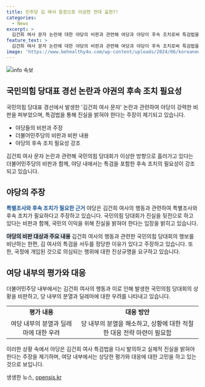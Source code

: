 ```yaml
---
title: 민주당 김 여사 등장으로 이상한 전대 출현?!
categories:
  - News
excerpt: >
  김건희 여사 문자 논란에 대한 야당의 비판과 관련해 여당과 야당이 후속 조치로써 특검법을 이용해 진상을 규명해야 한다는 주장과 함께 여당 내분과 야당과의 대치로 인한 정세 변화에 대한 우려가 나타나고 있다. 반대로 국민의힘이 김 여사의 부적절한 당무 개입을 공개하고 실체적 진실을 밝히기 위해 특검법을 재발의할 필요가 있다고 주장한다. 이러한 현안에 대한 다양한 의견이 충돌하며 정세가 혼란스러워지고 있는 상황이다.
feature_text: >
  김건희 여사 문자 논란에 대한 야당의 비판과 관련해 여당과 야당이 후속 조치로써 특검법을 이용해 진상을 규명해야 한다는 주장과 함께 여당 내분과 야당과의 대치로 인한 정세 변화에 대한 우려가 나타나고 있다. 반대로 국민의힘이 김 여사의 부적절한 당무 개입을 공개하고 실체적 진실을 밝히기 위해 특검법을 재발의할 필요가 있다고 주장한다. 이러한 현안에 대한 다양한 의견이 충돌하며 정세가 혼란스러워지고 있는 상황이다.
image: 'https://www.behealthy4u.com/wp-content/uploads/2024/06/koreanews.jpg'
---
```


<p><img src="https://www.behealthy4u.com/wp-content/uploads/2024/06/koreanews.jpg" alt="info 속보" /></p>

<h2 data-ke-size="size26">국민의힘 당대표 경선 논란과 야권의 후속 조치 필요성</h2>

<p>국민의힘 당대표 경선에서 발생한 '김건희 여사 문자' 논란과 관련하여 야당이 강력한 비판을 퍼부었으며, 특검법을 통해 진실을 밝혀야 한다는 주장이 제기되고 있습니다.</p>

<ul>
  <li>야당들의 비판과 주장</li>
  <li>더불어민주당의 비판과 비판 내용</li>
  <li>야당의 후속 조치 필요성 강조</li>
</ul>

<p data-ke-size="size16">김건희 여사 문자 논란과 관련해 국민의힘 당대회가 이상한 방향으로 흘러가고 있다는 더불어민주당의 비판과 함께, 야당 내에서는 특검을 포함한 후속 조치의 필요성이 강조되고 있습니다.</p>

<h2 data-ke-size="size26">야당의 주장</h2>

<p><b><span style="color: #1a5490;">특별조사와 후속 조치가 필요한 근거</span></b>
야당은 김건희 여사의 행동과 관련하여 특별조사와 후속 조치가 필요하다고 주장하고 있습니다. 국민의힘 당대회가 진실을 뒷전으로 하고 있다는 비판과 함께, 국민의 이익을 위해 진실을 밝혀야 한다는 입장을 밝히고 있습니다.</p>

<p><b><span style="background-color: #21538527;">야당의 비판 대상과 주요 내용</span></b>
김건희 여사의 행동과 관련한 국민의힘 당대회의 행보를 비난하는 한편, 김 여사의 특검을 서두를 정당한 이유가 있다고 주장하고 있습니다. 또한, 국정에 개입된 것으로 의심되는 행위에 대한 진상규명을 요구하고 있습니다.</p>

<h2 data-ke-size="size26">여당 내부의 평가와 대응</h2>

<p>더불어민주당 내부에서는 김건희 여사의 행동과 이로 인해 발생한 국민의힘 당대회의 상황을 비판하고, 당 내부의 분열과 딜레마에 대한 우려를 나타내고 있습니다.</p>

<table>
  <tr>
    <td style="text-align: center; height: 17px;"><b>평가 내용</b></td>
    <td style="text-align: center; height: 17px;"><b>대응 방안</b></td>
  </tr>
  <tr>
    <td style="text-align: center; height: 17px;">여당 내부의 분열과 딜레마에 대한 우려</td>
    <td style="text-align: center; height: 17px;">당 내부의 분열을 해소하고, 상황에 대한 적절한 대응 전략 마련이 필요함</td>
  </tr>
</table>

<p>이러한 상황 속에서 야당은 김건희 여사 특검법을 다시 발의하고 실체적 진실을 밝혀야 한다는 주장을 제기하며, 여당 내부에서는 상당한 평가와 대응에 대한 고민을 하고 있는 것으로 보입니다.</p>
생생한 뉴스, <a href="https://opensis.kr" rel="dofollow">opensis.kr</a>


